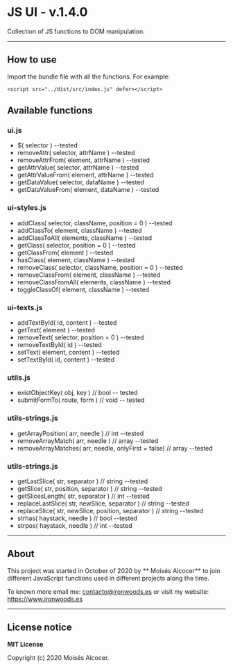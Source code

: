 # JS UI - v.1.4.0

Collection of JS functions to DOM manipulation.


***

## How to use

Import the bundle file with all the functions. For example:

    <script src="../dist/src/index.js" defer></script>


## Available functions

### ui.js

 * $( selector )                                                --tested
 * removeAttr( selector, attrName )                             --tested
 * removeAttrFrom( element, attrName )                          --tested
 * getAttrValue( selector, attrName )                           --tested
 * getAttrValueFrom( element, attrName )                        --tested
 * getDataValue( selector, dataName )                           --tested
 * getDataValueFrom( element, dataName )                        --tested


### ui-styles.js

 * addClass( selector, className, position = 0 )             --tested
 * addClassTo( element, className )                          --tested
 * addClassToAll( elements, className )                      --tested
 * getClass( selector, position = 0 )                        --tested
 * getClassFrom( element )                                   --tested
 * hasClass( element, className )                            --tested
 * removeClass( selector, className, position = 0 )          --tested
 * removeClassFrom( element, className )                     --tested
 * removeClassFromAll( elements, className )                 --tested
 * toggleClassOf( element, className )                       --tested


### ui-texts.js

 * addTextById( id, content )                                   --tested
 * getText( element )                                           --tested
 * removeText( selector, position = 0 )                         --tested
 * removeTextById( id )                                         --tested
 * setText( element, content )                                  --tested
 * setTextById( id, content )                                   --tested


### utils.js

 * existObjectKey( obj, key ) // bool                          -- tested
 * submitFormTo( route, form ) // void                         -- tested


### utils-strings.js

 * getArrayPosition( arr, needle ) // int                       --tested
 * removeArrayMatch( arr, needle ) // array                     --tested
 * removeArrayMatches( arr, needle, onlyFirst = false) // array --tested


### utils-strings.js

 * getLastSlice( str, separator ) // string                     --tested
 * getSlice( str, position, separator ) // string               --tested
 * getSlicesLength( str, separator ) // int                     --tested
 * replaceLastSlice( str, newSlice, separator ) // string       --tested
 * replaceSlice( str, newSlice, position, separator ) // string --tested
 * strhas( haystack, needle ) // bool                           --tested
 * strpos( haystack, needle ) // int                            --tested


***
## About

This project was started in October of 2020 by ** Moisés Alcocer** to join
different JavaScript functions used in different projects along the time.

To known more email me: contacto@ironwoods.es or visit my website:
https://www.ironwoods.es

***
## License notice

**MIT License**

Copyright (c) 2020 Moisés Alcocer.
